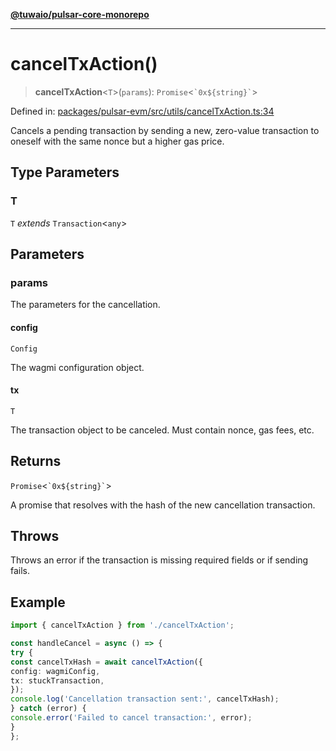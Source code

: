 [**@tuwaio/pulsar-core-monorepo**](../../../README.md)

***

# cancelTxAction()

> **cancelTxAction**\<`T`\>(`params`): `Promise`\<`` `0x${string}` ``\>

Defined in: [packages/pulsar-evm/src/utils/cancelTxAction.ts:34](https://github.com/TuwaIO/pulsar-core/blob/b0a80b70bc22baf2c706d161bdc4a093678b2647/packages/pulsar-evm/src/utils/cancelTxAction.ts#L34)

Cancels a pending transaction by sending a new, zero-value transaction to oneself
with the same nonce but a higher gas price.

## Type Parameters

### T

`T` *extends* `Transaction`\<`any`\>

## Parameters

### params

The parameters for the cancellation.

#### config

`Config`

The wagmi configuration object.

#### tx

`T`

The transaction object to be canceled. Must contain nonce, gas fees, etc.

## Returns

`Promise`\<`` `0x${string}` ``\>

A promise that resolves with the hash of the new cancellation transaction.

## Throws

Throws an error if the transaction is missing required fields or if sending fails.

## Example

```ts
import { cancelTxAction } from './cancelTxAction';

const handleCancel = async () => {
try {
const cancelTxHash = await cancelTxAction({
config: wagmiConfig,
tx: stuckTransaction,
});
console.log('Cancellation transaction sent:', cancelTxHash);
} catch (error) {
console.error('Failed to cancel transaction:', error);
}
};
```
